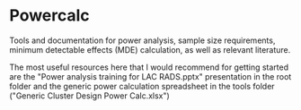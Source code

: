 # Powercalc
Tools and documentation for power analysis, sample size requirements, minimum detectable effects (MDE) calculation, as well as relevant literature.

The most useful resources here that I would recommend for getting started are the "Power analysis training for LAC RADS.pptx" presentation in the root folder and the generic power calculation spreadsheet in the tools folder ("Generic Cluster Design Power Calc.xlsx")

